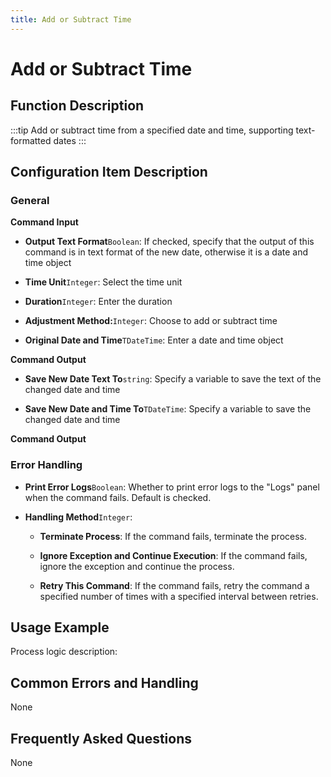 ```yaml
---
title: Add or Subtract Time
---
```


# Add or Subtract Time

## Function Description

:::tip 
Add or subtract time from a specified date and time, supporting text-formatted dates
:::

## Configuration Item Description

### General

**Command Input**

- **Output Text Format**`Boolean`: If checked, specify that the output of this command is in text format of the new date, otherwise it is a date and time object

- **Time Unit**`Integer`: Select the time unit

- **Duration**`Integer`: Enter the duration

- **Adjustment Method:**`Integer`: Choose to add or subtract time

- **Original Date and Time**`TDateTime`: Enter a date and time object


**Command Output**

- **Save New Date Text To**`string`: Specify a variable to save the text of the changed date and time

- **Save New Date and Time To**`TDateTime`: Specify a variable to save the changed date and time


**Command Output**

### Error Handling

- **Print Error Logs**`Boolean`: Whether to print error logs to the "Logs" panel when the command fails. Default is checked. 

- **Handling Method**`Integer`:

    - **Terminate Process**: If the command fails, terminate the process.

    - **Ignore Exception and Continue Execution**: If the command fails, ignore the exception and continue the process.

    - **Retry This Command**: If the command fails, retry the command a specified number of times with a specified interval between retries.

## Usage Example

Process logic description:

## Common Errors and Handling

None

## Frequently Asked Questions

None

